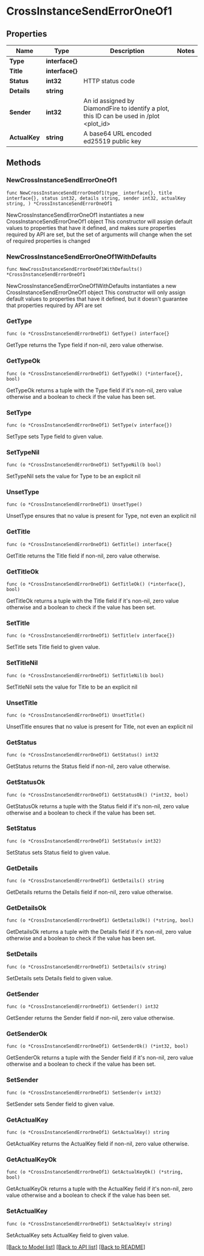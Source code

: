 # CrossInstanceSendErrorOneOf1

## Properties

Name | Type | Description | Notes
------------ | ------------- | ------------- | -------------
**Type** | **interface{}** |  | 
**Title** | **interface{}** |  | 
**Status** | **int32** | HTTP status code | 
**Details** | **string** |  | 
**Sender** | **int32** | An id assigned by DiamondFire to identify a plot, this ID can be used in /plot &lt;plot_id&gt; | 
**ActualKey** | **string** | A base64 URL encoded ed25519 public key | 

## Methods

### NewCrossInstanceSendErrorOneOf1

`func NewCrossInstanceSendErrorOneOf1(type_ interface{}, title interface{}, status int32, details string, sender int32, actualKey string, ) *CrossInstanceSendErrorOneOf1`

NewCrossInstanceSendErrorOneOf1 instantiates a new CrossInstanceSendErrorOneOf1 object
This constructor will assign default values to properties that have it defined,
and makes sure properties required by API are set, but the set of arguments
will change when the set of required properties is changed

### NewCrossInstanceSendErrorOneOf1WithDefaults

`func NewCrossInstanceSendErrorOneOf1WithDefaults() *CrossInstanceSendErrorOneOf1`

NewCrossInstanceSendErrorOneOf1WithDefaults instantiates a new CrossInstanceSendErrorOneOf1 object
This constructor will only assign default values to properties that have it defined,
but it doesn't guarantee that properties required by API are set

### GetType

`func (o *CrossInstanceSendErrorOneOf1) GetType() interface{}`

GetType returns the Type field if non-nil, zero value otherwise.

### GetTypeOk

`func (o *CrossInstanceSendErrorOneOf1) GetTypeOk() (*interface{}, bool)`

GetTypeOk returns a tuple with the Type field if it's non-nil, zero value otherwise
and a boolean to check if the value has been set.

### SetType

`func (o *CrossInstanceSendErrorOneOf1) SetType(v interface{})`

SetType sets Type field to given value.


### SetTypeNil

`func (o *CrossInstanceSendErrorOneOf1) SetTypeNil(b bool)`

 SetTypeNil sets the value for Type to be an explicit nil

### UnsetType
`func (o *CrossInstanceSendErrorOneOf1) UnsetType()`

UnsetType ensures that no value is present for Type, not even an explicit nil
### GetTitle

`func (o *CrossInstanceSendErrorOneOf1) GetTitle() interface{}`

GetTitle returns the Title field if non-nil, zero value otherwise.

### GetTitleOk

`func (o *CrossInstanceSendErrorOneOf1) GetTitleOk() (*interface{}, bool)`

GetTitleOk returns a tuple with the Title field if it's non-nil, zero value otherwise
and a boolean to check if the value has been set.

### SetTitle

`func (o *CrossInstanceSendErrorOneOf1) SetTitle(v interface{})`

SetTitle sets Title field to given value.


### SetTitleNil

`func (o *CrossInstanceSendErrorOneOf1) SetTitleNil(b bool)`

 SetTitleNil sets the value for Title to be an explicit nil

### UnsetTitle
`func (o *CrossInstanceSendErrorOneOf1) UnsetTitle()`

UnsetTitle ensures that no value is present for Title, not even an explicit nil
### GetStatus

`func (o *CrossInstanceSendErrorOneOf1) GetStatus() int32`

GetStatus returns the Status field if non-nil, zero value otherwise.

### GetStatusOk

`func (o *CrossInstanceSendErrorOneOf1) GetStatusOk() (*int32, bool)`

GetStatusOk returns a tuple with the Status field if it's non-nil, zero value otherwise
and a boolean to check if the value has been set.

### SetStatus

`func (o *CrossInstanceSendErrorOneOf1) SetStatus(v int32)`

SetStatus sets Status field to given value.


### GetDetails

`func (o *CrossInstanceSendErrorOneOf1) GetDetails() string`

GetDetails returns the Details field if non-nil, zero value otherwise.

### GetDetailsOk

`func (o *CrossInstanceSendErrorOneOf1) GetDetailsOk() (*string, bool)`

GetDetailsOk returns a tuple with the Details field if it's non-nil, zero value otherwise
and a boolean to check if the value has been set.

### SetDetails

`func (o *CrossInstanceSendErrorOneOf1) SetDetails(v string)`

SetDetails sets Details field to given value.


### GetSender

`func (o *CrossInstanceSendErrorOneOf1) GetSender() int32`

GetSender returns the Sender field if non-nil, zero value otherwise.

### GetSenderOk

`func (o *CrossInstanceSendErrorOneOf1) GetSenderOk() (*int32, bool)`

GetSenderOk returns a tuple with the Sender field if it's non-nil, zero value otherwise
and a boolean to check if the value has been set.

### SetSender

`func (o *CrossInstanceSendErrorOneOf1) SetSender(v int32)`

SetSender sets Sender field to given value.


### GetActualKey

`func (o *CrossInstanceSendErrorOneOf1) GetActualKey() string`

GetActualKey returns the ActualKey field if non-nil, zero value otherwise.

### GetActualKeyOk

`func (o *CrossInstanceSendErrorOneOf1) GetActualKeyOk() (*string, bool)`

GetActualKeyOk returns a tuple with the ActualKey field if it's non-nil, zero value otherwise
and a boolean to check if the value has been set.

### SetActualKey

`func (o *CrossInstanceSendErrorOneOf1) SetActualKey(v string)`

SetActualKey sets ActualKey field to given value.



[[Back to Model list]](../README.md#documentation-for-models) [[Back to API list]](../README.md#documentation-for-api-endpoints) [[Back to README]](../README.md)


